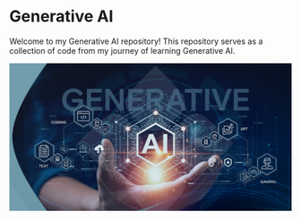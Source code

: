 # Generative AI
Welcome to my Generative AI repository! This repository serves as a collection of code from my journey of learning Generative AI.

![GenAI](README.jpg)


